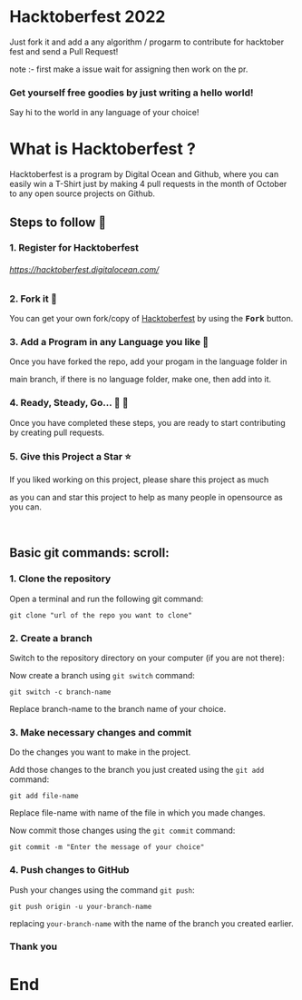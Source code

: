 # Hacktoberfest 2022

Just fork it and add a any algorithm / progarm to contribute for hacktober fest and send a Pull Request!

note :- first make a issue wait for assigning then work on the pr.

### Get yourself free goodies by just writing a hello world!

Say hi to the world in any language of your choice!

# What is Hacktoberfest ?

Hacktoberfest is a program by Digital Ocean and Github, where you can easily win a T-Shirt just by making 4 pull requests in the month of October to any open source projects on Github.

## Steps to follow :scroll:

### 1. Register for Hacktoberfest

###### https://hacktoberfest.digitalocean.com/


### 2. Fork it :fork_and_knife:

You can get your own fork/copy of [Hacktoberfest](https://github.com/nayan1xyz/leetcodeProblems) by using the <kbd><b>Fork</b></kbd></a> button.


### 3. Add a Program in any Language you like :rabbit2:

Once you have forked the repo, add your progam in the language folder in 

main branch, if there is no language folder, make one, then add into it.

### 4. Ready, Steady, Go... :turtle: :rabbit2:

Once you have completed these steps, you are ready to start contributing by creating pull requests.

### 5. Give this Project a Star :star:

If you liked working on this project, please share this project as much 

as you can and star this project to help as many people in opensource as you can.

<br/>

## Basic git commands: scroll:

### 1. Clone the repository

Open a terminal and run the following git command:

```
git clone "url of the repo you want to clone"
```

### 2. Create a branch

Switch to the repository directory on your computer (if you are not there):

Now create a branch using `git switch` command:

```
git switch -c branch-name
```
Replace branch-name to the branch name of your choice.

### 3. Make necessary changes and commit

Do the changes you want to make in the project.

Add those changes to the branch you just created using the `git add` command:

```
git add file-name
```
Replace file-name with name of the file in which you made changes.

Now commit those changes using the `git commit` command:

```
git commit -m "Enter the message of your choice"
```
### 4. Push changes to GitHub

Push your changes using the command `git push`:

```
git push origin -u your-branch-name
```

replacing `your-branch-name` with the name of the branch you created earlier.



### Thank you
# End
